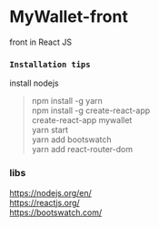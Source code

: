 # MyWallet-front
front in React JS

### `Installation tips`<br />
install nodejs <br />
> npm install -g yarn <br />
> npm install -g create-react-app <br />
> create-react-app mywallet <br />
> yarn start <br />
> yarn add bootswatch <br />
> yarn add react-router-dom <br />

### libs
https://nodejs.org/en/  <br />
https://reactjs.org/ <br />
https://bootswatch.com/ <br />
